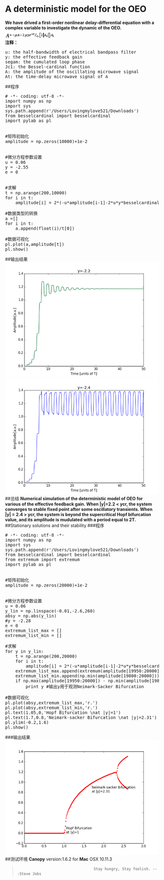 # A deterministic model for the OEO
**We have drived a first-order nonlinear delay-differential equation with a complex variable to investigate the dynamic of the OEO.**   
![FONDDE](https://github.com/Lovingmylove/python.sc/raw/master/project/OEO/FONDDE.gif)   
**注释：**   
<pre>
u: the half-bandwidth of electrical bandpass filter
y: the effective feedback gain
segam: the cumulated loop phase
Jc1: the Bessel-cardinal function
A: the amplitude of the oscillating microwave signal
At: the time-delay microwave signal of A
</pre>
##程序
<pre>
# -*- coding: utf-8 -*-
import numpy as np
import sys
sys.path.append(r'/Users/Lovingmylove521/Downloads')
from besselcardinal import besselcardinal
import pylab as pl


#矩阵初始化
amplitude = np.zeros(10000)+1e-2


#微分方程参数设置
u = 0.06
y = -2.55
e = 0


#求解
t = np.arange(200,10000)
for i in t:
    amplitude[i] = 2*(-u*amplitude[i-1]-2*u*y*besselcardinal(1,2*np.abs(amplitude[i-t[0]]))*amplitude[i-t[0]])+amplitude[i-1]
  
#数据类型的转换
a =[]
for i in t:
    a.append(float(i)/t[0])

#数据可视化
pl.plot(a,amplitude[t])
pl.show()
</pre>
##输出结果
![y=-2.2](https://github.com/Lovingmylove/python.sc/raw/master/project/OEO/y=-2.2.png)
![y=-2.4](https://github.com/Lovingmylove/python.sc/raw/master/project/OEO/y=-2.4.png)
##总结
**Numerical simulation of the deterministic model of OEO for various of the effective feedback gain. When |y|=2.2 < ycr, the system converges to stable fixed point after some oscillatory transients. When |y| = 2.4 > ycr, the system is beyond the supercritical Hopf bifurcation value, and its amplitude is mudulated with a period equal to 2T.**
##Stationary solutions and their stability
###程序
<pre>
# -*- coding: utf-8 -*-
import numpy as np
import sys
sys.path.append(r'/Users/Lovingmylove521/Downloads')
from besselcardinal import besselcardinal
from extremum import extremum
import pylab as pl


#矩阵初始化
amplitude = np.zeros(20000)+1e-2


#微分方程参数设置
u = 0.06
y_lin = np.linspace(-0.01,-2.6,260)
absy = np.abs(y_lin)
#y = -2.28
e = 0
extremum_list_max = []
extremum_list_min = []

#求解
for y in y_lin:
    t = np.arange(200,20000)
    for i in t:
        amplitude[i] = 2*(-u*amplitude[i-1]-2*u*y*besselcardinal(1,2*np.abs(amplitude[i-t[0]]))*amplitude[i-t[0]])+amplitude[i-1]
    extremum_list_max.append(extremum(amplitude[19950:20000])[0])
    extremum_list_min.append(np.min(amplitude[19800:20000]))
    if np.max(amplitude[19950:20000]) - np.min(amplitude[19800:20000]) >= 0.01:
        print y #输出y用于观测Neimark-Sacker Bifurcation 
  
#数据可视化
pl.plot(absy,extremum_list_max,'r.')
pl.plot(absy,extremum_list_min,'r.')
pl.text(1.05,0,'Hopf Bifurcation \nat |y|=1')
pl.text(1.7,0.8,'Neimark-sacker Bifurcation \nat |y|=2.31')
pl.ylim(-0.2,1.6)
pl.show()
</pre>
###输出结果
![Hopf](https://github.com/Lovingmylove/python.sc/raw/master/project/OEO/hopf.png)
##测试环境
**Canopy** version:1.6.2 for **Mac** OSX 10.11.3
>                                        Stay hungry, Stay foolish. ---Steve Jobs
